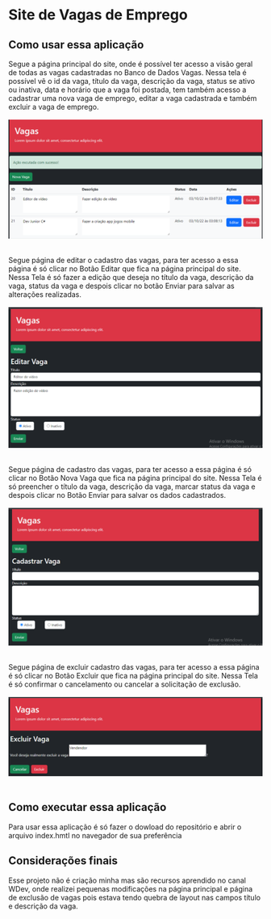 # Site de Vagas de Emprego


 ## Como usar essa aplicação

Segue a página principal do site, onde é possível ter acesso a visão geral de todas as vagas cadastradas no Banco de Dados Vagas. Nessa tela é possível vê o id da vaga, título da vaga, descrição da vaga, status se ativo ou inativa, data e horário que a vaga foi postada, tem também acesso a cadastrar uma nova vaga de emprego, editar a vaga cadastrada e também excluir a vaga de emprego.
<br/><br/>
<img src="https://github.com/Eliane-Santiago/Site-Vagas/blob/main/Site-Vagas/imagens/img1.png"/>
<br/><br/>

Segue página de editar o cadastro das vagas, para ter acesso a essa página é só clicar no Botão Editar que fica na página principal do site. Nessa Tela é só fazer a edição que deseja no título da vaga, descrição da vaga, status da vaga e despois clicar no botão Enviar para salvar as alterações realizadas.
<br/><br/>
<img src="https://github.com/Eliane-Santiago/Site-Vagas/blob/main/Site-Vagas/imagens/img2.png"/>
<br/><br/>

Segue página de cadastro das vagas, para ter acesso a essa página é só clicar no Botão Nova Vaga que fica na página principal do site. Nessa Tela é só preencher o título da vaga, descrição da vaga, marcar status da vaga e despois clicar no Botão Enviar para salvar os dados  cadastrados.
<br/><br/>
<img src="https://github.com/Eliane-Santiago/Site-Vagas/blob/main/Site-Vagas/imagens/img3.png"/>
<br/><br/>

Segue página de excluir cadastro das vagas, para ter acesso a essa página é só clicar no Botão Excluir que fica na página principal do site. Nessa Tela é só confirmar o cancelamento ou cancelar a solicitação de exclusão.
<br/><br/>
<img src="https://github.com/Eliane-Santiago/Site-Vagas/blob/main/Site-Vagas/imagens/img4.png"/>
<br/><br/>

## Como executar essa aplicação

Para usar essa aplicação é só fazer o dowload do repositório e abrir o arquivo index.hmtl no navegador de sua preferência

## Considerações finais
Esse projeto não é criação minha mas são recursos aprendido no canal WDev, onde realizei pequenas modificações na página principal e página de exclusão de vagas pois estava tendo quebra de layout nas campos título e descrição da vaga.

